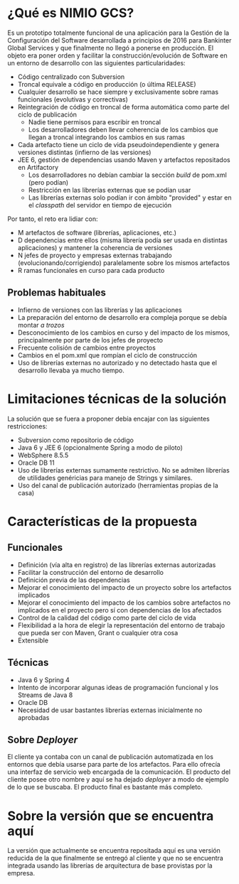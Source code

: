 # ¿Qué es NIMIO GCS?

Es un prototipo totalmente funcional de una aplicación para la Gestión de la Configuración del Software desarrollada a principios de 2016 para Bankinter Global Services y que finalmente no llegó a ponerse en producción. El objeto era poner orden y facilitar la construcción/evolución de Software en un entorno de desarrollo con las siguientes particularidades:

* Código centralizado con Subversion
* Troncal equivale a código en producción (o última RELEASE)
* Cualquier desarrollo se hace siempre y exclusivamente sobre ramas funcionales (evolutivas y correctivas)
* Reintegración de código en troncal de forma automática como parte del ciclo de publicación
    * Nadie tiene permisos para escribir en troncal
    * Los desarrolladores deben llevar coherencia de los cambios que llegan a troncal integrando los cambios en sus ramas
* Cada artefacto tiene un ciclo de vida pseudoindependiente y genera versiones distintas (infierno de las versiones)
* JEE 6, gestión de dependencias usando Maven y artefactos repositados en Artifactory
    * Los desarrolladores no debían cambiar la sección _build_ de pom.xml (pero podían)
    * Restricción en las librerías externas que se podían usar
    * Las librerías externas solo podían ir con ámbito "provided" y estar en el _classpath_ del servidor en tiempo de ejecución

Por tanto, el reto era lidiar con:

* M artefactos de software (librerías, aplicaciones, etc.)
* D dependencias entre ellos (misma librería podía ser usada en distintas aplicaciones) y mantener la coherencia de versiones
* N jefes de proyecto y empresas externas trabajando (evolucionando/corrigiendo) paralelamente sobre los mismos artefactos
* R ramas funcionales en curso para cada producto

## Problemas habituales

* Infierno de versiones con las librerías y las aplicaciones
* La preparación del entorno de desarrollo era compleja porque se debía montar _a trozos_
* Desconocimiento de los cambios en curso y del impacto de los mismos, principalmente por parte de los jefes de proyecto
* Frecuente colisión de cambios entre proyectos
* Cambios en el pom.xml que rompían el ciclo de construcción
* Uso de librerías externas no autorizado y no detectado hasta que el desarrollo llevaba ya mucho tiempo. 

# Limitaciones técnicas de la solución

La solución que se fuera a proponer debía encajar con las siguientes restricciones:

* Subversion como repositorio de código
* Java 6 y JEE 6 (opcionalmente Spring a modo de piloto)
* WebSphere 8.5.5 
* Oracle DB 11
* Uso de librerías externas sumamente restrictivo. No se admiten librerías de utilidades genéricias para manejo de Strings y similares.
* Uso del canal de publicación autorizado (herramientas propias de la casa)

# Características de la propuesta

## Funcionales

* Definición (vía alta en registro) de las librerías externas autorizadas
* Facilitar la construcción del entorno de desarrollo
* Definición previa de las dependencias
* Mejorar el conocimiento del impacto de un proyecto sobre los artefactos implicados
* Mejorar el conocimiento del impacto de los cambios sobre artefactos no implicados en el proyecto pero sí con dependencias de los afectados
* Control de la calidad del código como parte del ciclo de vida
* Flexibilidad a la hora de elegir la representación del entorno de trabajo que pueda ser con Maven, Grant o cualquier otra cosa
* Extensible

## Técnicas

* Java 6 y Spring 4
* Intento de incorporar algunas ideas de programación funcional y los Streams de Java 8
* Oracle DB
* Necesidad de usar bastantes librerías externas inicialmente no aprobadas

## Sobre _Deployer_

El cliente ya contaba con un canal de publicación automatizada en los entornos que debía usarse para parte de los artefactos. Para ello ofrecía una interfaz de servicio web encargada de la comunicación. El producto del cliente posee otro nombre y aquí se ha dejado _deployer_ a modo de ejemplo de lo que se buscaba. El producto final es bastante más completo.

# Sobre la versión que se encuentra aquí

La versión que actualmente se encuentra repositada aquí es una versión reducida de la que finalmente se entregó al cliente y que no se encuentra integrada usando las librerías de arquitectura de base provistas por la empresa.
